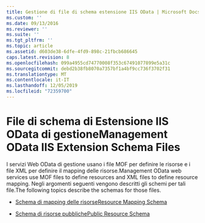 ```yaml
---
title: Gestione di file di schema estensione IIS OData | Microsoft Docs
ms.custom: ''
ms.date: 09/13/2016
ms.reviewer: ''
ms.suite: ''
ms.tgt_pltfrm: ''
ms.topic: article
ms.assetid: d603de38-6dfe-4fd9-898c-21fbcb686645
caps.latest.revision: 8
ms.openlocfilehash: 099a4955cd74770008f353c67491077899e5a31c
ms.sourcegitcommit: debd2b38fb8070a7357bf1a4bf9cc736f3702f31
ms.translationtype: MT
ms.contentlocale: it-IT
ms.lasthandoff: 12/05/2019
ms.locfileid: "72359700"
---
```

# <a name="management-odata-iis-extension-schema-files"></a><span data-ttu-id="ed928-102">File di schema di Estensione IIS OData di gestione</span><span class="sxs-lookup"><span data-stu-id="ed928-102">Management OData IIS Extension Schema Files</span></span>

<span data-ttu-id="ed928-103">I servizi Web OData di gestione usano i file MOF per definire le risorse e i file XML per definire il mapping delle risorse.</span><span class="sxs-lookup"><span data-stu-id="ed928-103">Management OData web services use MOF files to define resources and XML files to define resource mapping.</span></span> <span data-ttu-id="ed928-104">Negli argomenti seguenti vengono descritti gli schemi per tali file.</span><span class="sxs-lookup"><span data-stu-id="ed928-104">The following topics describe the schemas for those files.</span></span>

- [<span data-ttu-id="ed928-105">Schema di mapping delle risorse</span><span class="sxs-lookup"><span data-stu-id="ed928-105">Resource Mapping Schema</span></span>](./resource-mapping-schema.md)

- [<span data-ttu-id="ed928-106">Schema di risorse pubbliche</span><span class="sxs-lookup"><span data-stu-id="ed928-106">Public Resource Schema</span></span>](./public-resource-schema.md)